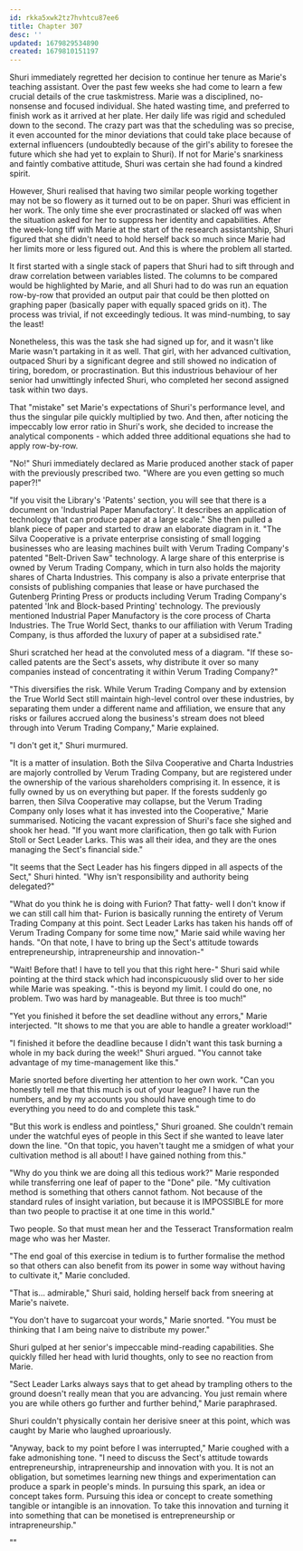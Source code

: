 ```yaml
---
id: rkka5xwk2tz7hvhtcu87ee6
title: Chapter 307
desc: ''
updated: 1679829534890
created: 1679810151197
---
```


Shuri immediately regretted her decision to continue her tenure as Marie's teaching assistant. Over the past few weeks she had come to learn a few crucial details of the crue taskmistress. Marie was a disciplined, no-nonsense and focused individual. She hated wasting time, and preferred to finish work as it arrived at her plate. Her daily life was rigid and scheduled down to the second. The crazy part was that the scheduling was so precise, it even accounted for the minor deviations that could take place because of external influencers (undoubtedly because of the girl's ability to foresee the future which she had yet to explain to Shuri). If not for Marie's snarkiness and faintly combative attitude, Shuri was certain she had found a kindred spirit.

However, Shuri realised that having two similar people working together may not be so flowery as it turned out to be on paper. Shuri was efficient in her work. The only time she ever procrastinated or slacked off was when the situation asked for her to suppress her identity and capabilities. After the week-long tiff with Marie at the start of the research assistantship, Shuri figured that she didn't need to hold herself back so much since Marie had her limits more or less figured out. And this is where the problem all started.

It first started with a single stack of papers that Shuri had to sift through and draw correlation between variables listed. The columns to be compared would be highlighted by Marie, and all Shuri had to do was run an equation row-by-row that provided an output pair that could be then plotted on graphing paper (basically paper with equally spaced grids on it). The process was trivial, if not exceedingly tedious. It was mind-numbing, to say the least!

Nonetheless, this was the task she had signed up for, and it wasn't like Marie wasn't partaking in it as well. That girl, with her advanced cultivation, outpaced Shuri by a significant degree and still showed no indication of tiring, boredom, or procrastination. But this industrious behaviour of her senior had unwittingly infected Shuri, who completed her second assigned task within two days.

That "mistake" set Marie's expectations of Shuri's performance level, and thus the singular pile quickly multiplied by two. And then, after noticing the impeccably low error ratio in Shuri's work, she decided to increase the analytical components - which added three additional equations she had to apply row-by-row.

"No!" Shuri immediately declared as Marie produced another stack of paper with the previously prescribed two. "Where are you even getting so much paper?!"

"If you visit the Library's 'Patents' section, you will see that there is a document on 'Industrial Paper Manufactory'. It describes an application of technology that can produce paper at a large scale." She then pulled a blank piece of paper and started to draw an elaborate diagram in it. "The Silva Cooperative is a private enterprise consisting of small logging businesses who are leasing machines built with Verum Trading Company's patented "Belt-Driven Saw" technology. A large share of this enterprise is owned by Verum Trading Company, which in turn also holds the majority shares of Charta Industries. This company is also a private enterprise that consists of publishing companies that lease or have purchased the Gutenberg Printing Press or products including Verum Trading Company's patented 'Ink and Block-based Printing' technology. The previously mentioned Industrial Paper Manufactory is the core process of Charta Industries. The True World Sect, thanks to our affiliation with Verum Trading Company, is thus afforded the luxury of paper at a subsidised rate."

Shuri scratched her head at the convoluted mess of a diagram. "If these so-called patents are the Sect's assets, why distribute it over so many companies instead of concentrating it within Verum Trading Company?"

"This diversifies the risk. While Verum Trading Company and by extension the True World Sect still maintain high-level control over these industries, by separating them under a different name and affiliation, we ensure that any risks or failures accrued along the business's stream does not bleed through into Verum Trading Company," Marie explained.

"I don't get it," Shuri murmured.

"It is a matter of insulation. Both the Silva Cooperative and Charta Industries are majorly controlled by Verum Trading Company, but are registered under the ownership of the various shareholders comprising it. In essence, it is fully owned by us on everything but paper. If the forests suddenly go barren, then Silva Cooperative may collapse, but the Verum Trading Company only loses what it has invested into the Cooperative," Marie summarised. Noticing the vacant expression of Shuri's face she sighed and shook her head. "If you want more clarification, then go talk with Furion Stoll or Sect Leader Larks. This was all their idea, and they are the ones managing the Sect's financial side."

"It seems that the Sect Leader has his fingers dipped in all aspects of the Sect," Shuri hinted. "Why isn't responsibility and authority being delegated?"

"What do you think he is doing with Furion? That fatty- well I don't know if we can still call him that- Furion is basically running the entirety of Verum Trading Company at this point. Sect Leader Larks has taken his hands off of Verum Trading Company for some time now," Marie said while waving her hands. "On that note, I have to bring up the Sect's attitude towards entrepreneurship, intrapreneurship and innovation-"

"Wait! Before that! I have to tell you that this right here-" Shuri said while pointing at the third stack which had inconspicuously slid over to her side while Marie was speaking. "-this is beyond my limit. I could do one, no problem. Two was hard by manageable. But three is too much!"

"Yet you finished it before the set deadline without any errors," Marie interjected. "It shows to me that you are able to handle a greater workload!"

"I finished it before the deadline because I didn't want this task burning a whole in my back during the week!" Shuri argued. "You cannot take advantage of my time-management like this."

Marie snorted before diverting her attention to her own work. "Can you honestly tell me that this much is out of your league? I have run the numbers, and by my accounts you should have enough time to do everything you need to do and complete this task."

"But this work is endless and pointless," Shuri groaned. She couldn't remain under the watchful eyes of people in this Sect if she wanted to leave later down the line. "On that topic, you haven't taught me a smidgen of what your cultivation method is all about! I have gained nothing from this."

"Why do you think we are doing all this tedious work?" Marie responded while transferring one leaf of paper to the "Done" pile. "My cultivation method is something that others cannot fathom. Not because of the standard rules of insight variation, but because it is IMPOSSIBLE for more than two people to practise it at one time in this world."

Two people. So that must mean her and the Tesseract Transformation realm mage who was her Master.

"The end goal of this exercise in tedium is to further formalise the method so that others can also benefit from its power in some way without having to cultivate it," Marie concluded.

"That is... admirable," Shuri said, holding herself back from sneering at Marie's naivete.

"You don't have to sugarcoat your words," Marie snorted. "You must be thinking that I am being naive to distribute my power."

Shuri gulped at her senior's impeccable mind-reading capabilities. She quickly filled her head with lurid thoughts, only to see no reaction from Marie.

"Sect Leader Larks always says that to get ahead by trampling others to the ground doesn't really mean that you are advancing. You just remain where you are while others go further and further behind," Marie paraphrased.

Shuri couldn't physically contain her derisive sneer at this point, which was caught by Marie who laughed uproariously.

"Anyway, back to my point before I was interrupted," Marie coughed with a fake admonishing tone. "I need to discuss the Sect's attitude towards entrepreneurship, intrapreneurship and innovation with you. It is not an obligation, but sometimes learning new things and experimentation can produce a spark in people's minds. In pursuing this spark, an idea or concept takes form. Pursuing this idea or concept to create something tangible or intangible is an innovation. To take this innovation and turning it into something that can be monetised is entrepreneurship or intrapreneurship."

""